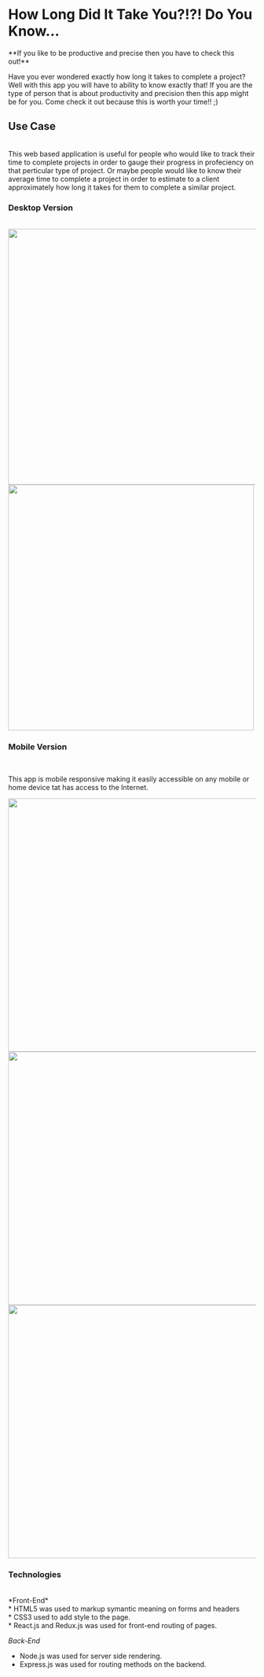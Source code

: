 <h1>How Long Did It Take You?!?! Do You Know...</h1>
**If you like to be productive and precise then you have to check this out!**

Have you ever wondered exactly how long it takes to complete a project? Well with this app you will have to ability to know exactly that!
If you are the type of person that is about productivity and precision then this app might be for you. Come check it out because this is 
worth your time!! ;)

<h2>Use Case</h2><br/>
This web based application is useful for people who would like to track their time to complete projects in order to gauge their progress in profeciency on that perticular type of project. Or maybe people would like to know their average time to complete a project in order to estimate to a client approximately how long it takes for them to complete a similar project. 

<h3>Desktop Version</h3><br/>

<img src="https://cloud.githubusercontent.com/assets/15925701/22277038/ec187ba0-e27d-11e6-8e7e-949ab4677fc8.PNG" height="520px">
<img src="https://cloud.githubusercontent.com/assets/15925701/22277044/f51135ee-e27d-11e6-9e01-a479de700dcd.PNG" height="500px">



<h3>Mobile Version</h3><br/>


This app is mobile responsive making it easily accessible on any mobile or home device tat has access to the Internet. <br/>

<img src="https://cloud.githubusercontent.com/assets/15925701/22277041/ede3c7b4-e27d-11e6-9fc2-c8dfa8b02f77.PNG" height="515px">
<img src="https://cloud.githubusercontent.com/assets/15925701/22277042/efb6df68-e27d-11e6-8041-6f6ea6858798.PNG" height="515px">
<img src="https://cloud.githubusercontent.com/assets/15925701/22277047/f81a836c-e27d-11e6-8e9a-131f381014c2.PNG" height="515px">

<h3>Technologies</h3><br/>
*Front-End*<br/>
* HTML5 was used to markup symantic meaning on forms and headers<br/>
* CSS3 used to add style to the page.<br/>
* React.js and Redux.js  was used for front-end routing of pages.<br/>

*Back-End*<br/>
* Node.js was used for server side rendering.<br/>
* Express.js was used for routing methods on the backend.<br/>
 
